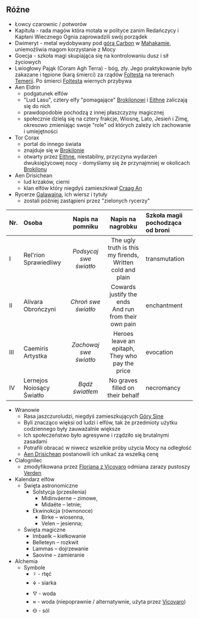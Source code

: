 ## Różne
- <a id="r_lowca" pattern='Łowc* czarownic,Łowc*'>Łowcy czarownic / potworów</a>
- <a id="r_kapitula" pattern='Kapitu*'>Kapituła</a> - rada magów która motała w polityce zanim Redańczycy i Kapłani Wiecznego Ognia zaprowadzili swój porządek
- <a id="r_dwimeryt" pattern='[Dd]wimery*'>Dwimeryt</a> - metal wydobywany pod [górą Carbon](#l_gora_carbon) w [Mahakamie](#l_mahakam), uniemożliwia magom korzystanie z Mocy
- <a id="r_goecja" pattern='[Gg]oecj*'>Goecja</a> - szkoła magi skupiająca się na kontrolowaniu dusz i sił życiowych
- <a id="r_lwioglowy_pajak" pattern='Lwiogłow* Pają*'>Lwiogłowy Pająk (Coram Agh Terra)</a> - bóg, zły. Jego praktykowanie było zakazane i tępione (karą śmierci) za rządów [Foltesta](#p_krol_foltest) na terenach [Temerii](#l_temeria). Po śmierci [Foltesta](#p_krol_foltest) wiernych przybywa
- <a id='r_aen_eldrin' pattern='Aen Eldrin'>Aen Eldrin</a>
    - podgatunek elfów
    - "Lud Lasu", cztery elfy "pomagające" [Brokilonowi](#l_brokilon) i [Eithne](#p_eithne) zaliczają się do nich
    - prawdopodobie pochodzą z innej płaszczyzny magicznej
    - społecznie dzielą się na cztery frakcje, Wiosnę, Lato, Jesień i Zimę, okresowo zmieniając swoje "role" od których zależy ich zachowanie i umiejętności
- <a id='r_tor_corax' pattern='Tor Corax'>Tor Corax</a>
    - portal do innego świata
    - znajduje się w [Brokilonie](#l_brokilon)
    - otwarty przez [Eithne](#p_eithne), niestabilny, przyczyna wydarzeń dwuksiężycowej nocy - domyślamy się że przynajmniej w okolicach [Brokilonu](#l_brokilon)
- <a id='r_aen_drisichean' pattern='Aen Drisichean'>Aen Drisichean</a>
    - lud krzaków, cierni
    - klan elfów który niegdyś zamieszkiwał [Craag An](#l_craag_an)
- <a id='r_rycerze_galawaina'>Rycerze [Galawaina](#p_galawain), ich wiersz i tytuły</a>
    - zostali później zastąpieni przez "zielonych rycerzy"

| Nr. | Osoba | Napis na pomniku | Napis na nagrobku | Szkoła magii pochodząca od broni | 
| :--- | :--- | :---: | :---: | :--- |
| I   | Rel'rion Sprawiedliwy     | _Podsycaj swe światło_ | The ugly truth is this my firends,<br />Written cold and plain | transmutation |
| II  | Alivara Obrończyni        | _Chroń swe światło_    | Cowards justify the ends<br />And run from their own pain      | enchantment   |
| III | Caemiris Artystka         | _Zachowaj swe światło_ | Heroes leave an epitaph,<br />They who pay the price           | evocation     |
| IV  | Lernejos Noiosący Światło | _Bądź światłem_        | No graves filled on their behalf                               | necromancy    |

- <a id='r_wran' pattern='Wran*'>Wranowie</a>
    - Rasa jaszczuroludzi, niegdyś zamieszkujących [Góry Sine](#l_gory_sine)
    - Byli znacząco więksi od ludzi i elfów, tak że przedmioty użytku codziennego były zauważalnie większe
    - Ich społeczeństwo było agresywne i rządziło się brutalnymi zasadami
    - Potrafili obracać w niwecz wszelkie próby użycia Mocy na odległość
    - [Aen Drisichean](#r_aen_drisichean) postanowili ich unikać za wszelką cenę
- <a id='r_cialognilec' pattern='[Cc]ciałognil*'>Ciałognilec</a><a id='r_flesh_rot'></a>
    - zmodyfikowana przez [Floriana z Vicovaro](#p_florian_z_vicovaro) odmiana zarazy pustoszy [Verden](#l_verden)
- Kalendarz elfów
    - Święta astronomiczne
        - Solstycja (przesilenia)
            - <a id='r_midinvaerne' pattern='Midinváerne'>Midinváerne – zimowe,</a>
            - <a id='r_midaete' pattern='Midaëte'>Midaëte – letnie; </a>
        - Ekwinokcja (równonoce)
            - <a id='r_birke' pattern='Birke'>Birke – wiosenna,</a>
            - <a id='r_velen' pattern='Velen'>Velen – jesienna; </a>
    - Święta magiczne
        - <a id='r_imbaelk' pattern='Imbaelk'>Imbaelk – kiełkowanie</a>
        - <a id='r_belleteyn' pattern='Belleteyn'>Belleteyn – rozkwit</a>
        - <a id='r_lammas' pattern='Lammas'>Lammas – dojrzewanie</a>
        - <a id='r_saovine' pattern='Saovine'>Saovine – zamieranie</a>
- Alchemia
    - Symbole
        - ☿ - rtęć
        - 🜍 - siarka
        - 🜄 - woda
        - ≈ - woda (niepoprawnie / alternatywnie, użyta przez [Vicovaro](#p_florian_z_vicovaro))
        - 🜔 - sól